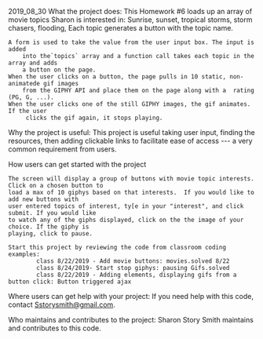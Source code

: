 2019_08_30
What the project does:
    This Homework #6 loads up an array of movie topics Sharon is interested in:
                   Sunrise, sunset, tropical storms, storm chasers, flooding, 
    Each topic generates a button with the topic name. 

    A form is used to take the value from the user input box. The input is added
        into the`topics` array and a function call takes each topic in the array and adds
        a button on the page.
    When the user clicks on a button, the page pulls in 10 static, non-animatede gif images 
        from the GIPHY API and place them on the page along with a  rating (PG, G, ...).
    When the user clicks one of the still GIPHY images, the gif animates. If the user
         clicks the gif again, it stops playing.

Why the project is useful:
    This project is useful taking user input, finding the resources, then adding clickable
    links to facilitate ease of access --- a very common requirement from users.

How users can get started with the project

    The screen will display a group of buttons with movie topic interests. Click on a chosen button to
    load a max of 10 giphys based on that interests.  If you would like to add new buttons with
    user entered topics of interest, ty[e in your "interest", and click submit. If you would like
    to watch any of the giphs displayed, click on the the image of your choice. If the giphy is
    playing, click to pause.

    Start this project by reviewing the code from classroom coding examples:
            class 8/22/2019 - Add movie buttons: movies.solved 8/22
            class 8/24/2019- Start stop giphys: pausing Gifs.solved 
            class 8/22/2019 - Adding elements, displaying gifs from a button click: Button triggered ajax

Where users can get help with your project:
    If you need help with this code, contact Sstorysmith@gmail.com.

Who maintains and contributes to the project:
    Sharon Story Smith maintains and contributes to this code.


